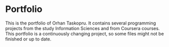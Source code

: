 # Portfolio
This is the portfolio of Orhan Taskopru. It contains several programming  projects from the study Information Sciences and from Coursera courses. This portfolio is a continuously changing project, so some files might not be finished or up to date.
